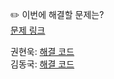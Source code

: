 ✏️ 이번에 해결할 문제는? <br>
[문제 링크](https://leetcode.com/problems/design-circular-deque/description/)

권현욱: [해결 코드]() <br>
김동국: [해결 코드]() <br>
